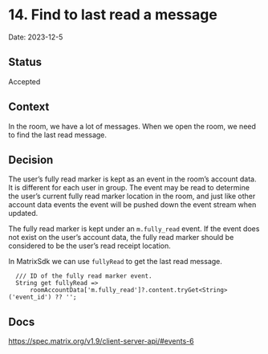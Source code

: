 # 14. Find to last read a message

Date: 2023-12-5

## Status

Accepted

## Context

In the room, we have a lot of messages. When we open the room, we need to find the last read
message.

## Decision

The user’s fully read marker is kept as an event in the room’s account data.
It is different for each user in group.
The event may be read to determine the user’s current fully read marker location in the room,
and just like other account data events the event will be pushed down the event stream when updated.

The fully read marker is kept under an `m.fully_read` event. If the event does not exist on the
user’s account data,
the fully read marker should be considered to be the user’s read receipt location.

In MatrixSdk we can use `fullyRead` to get the last read message.

```
  /// ID of the fully read marker event.
  String get fullyRead =>
      roomAccountData['m.fully_read']?.content.tryGet<String>('event_id') ?? '';
```

## Docs

https://spec.matrix.org/v1.9/client-server-api/#events-6